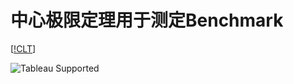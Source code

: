 # **中心极限定理用于测定Benchmark**
[[!CLT](https://zh.wikipedia.org/wiki/%E4%B8%AD%E5%BF%83%E6%9E%81%E9%99%90%E5%AE%9A%E7%90%86)]

![Tableau Supported](https://img.shields.io/badge/Support%20Level-Tableau%20Supported-53bd92.svg)

